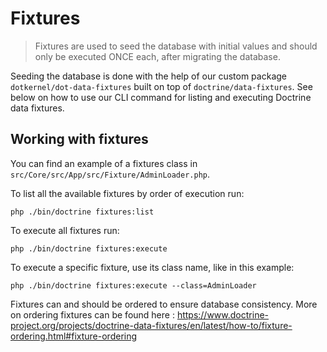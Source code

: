 # Fixtures

> Fixtures are used to seed the database with initial values and should only be executed ONCE each, after migrating the database.

Seeding the database is done with the help of our custom package `dotkernel/dot-data-fixtures` built on top of `doctrine/data-fixtures`. See below on how to use our CLI command for listing and executing Doctrine data fixtures.

## Working with fixtures

You can find an example of a fixtures class in `src/Core/src/App/src/Fixture/AdminLoader.php`.

To list all the available fixtures by order of execution run:

```shell
php ./bin/doctrine fixtures:list
```

To execute all fixtures run:

```shell
php ./bin/doctrine fixtures:execute
```

To execute a specific fixture, use its class name, like in this example:

```shell
php ./bin/doctrine fixtures:execute --class=AdminLoader
```

Fixtures can and should be ordered to ensure database consistency.
More on ordering fixtures can be found here :
https://www.doctrine-project.org/projects/doctrine-data-fixtures/en/latest/how-to/fixture-ordering.html#fixture-ordering
